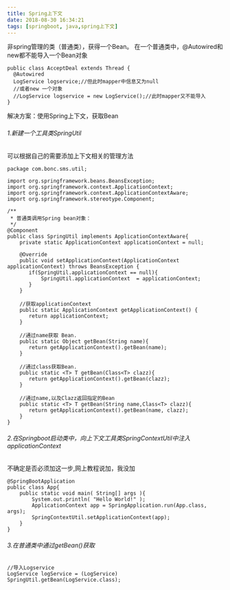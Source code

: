 ```yaml
---
title: Spring上下文
date: 2018-08-30 16:34:21
tags: [springboot, java,spring上下文]
---
```


非spring管理的类（普通类），获得一个Bean。
在一个普通类中，@Autowired和new都不能导入一个Bean对象
```
public class AcceptDeal extends Thread {
  @Autowired
  LogService logservice;//但此时mapper中信息又为null
  //或者new 一个对象
  //LogService logservice = new LogService();//此时mapper又不能导入
}
```
解决方案：使用Spring上下文，获取Bean

###### 1.新建一个工具类SpringUtil
可以根据自己的需要添加上下文相关的管理方法
```
package com.bonc.sms.util;

import org.springframework.beans.BeansException;
import org.springframework.context.ApplicationContext;
import org.springframework.context.ApplicationContextAware;
import org.springframework.stereotype.Component;

/**
 * 普通类调用Spring bean对象：
 */
@Component
public class SpringUtil implements ApplicationContextAware{
	private static ApplicationContext applicationContext = null;

	@Override
	public void setApplicationContext(ApplicationContext applicationContext) throws BeansException {
	   if(SpringUtil.applicationContext == null){
		   SpringUtil.applicationContext  = applicationContext;
	   }
	}

	//获取applicationContext
	public static ApplicationContext getApplicationContext() {
	   return applicationContext;
	}

	//通过name获取 Bean.
	public static Object getBean(String name){
	   return getApplicationContext().getBean(name);
	}

	//通过class获取Bean.
	public static <T> T getBean(Class<T> clazz){
	   return getApplicationContext().getBean(clazz);
	}

	//通过name,以及Clazz返回指定的Bean
	public static <T> T getBean(String name,Class<T> clazz){
	   return getApplicationContext().getBean(name, clazz);
	}
}
```

###### 2.在Springboot启动类中，向上下文工具类SpringContextUtil中注入applicationContext
不确定是否必须加这一步,网上教程说加，我没加
```
@SpringBootApplication
public class App{
	public static void main( String[] args ){
		System.out.println( "Hello World!" );
		ApplicationContext app = SpringApplication.run(App.class, args);
		SpringContextUtil.setApplicationContext(app);
	}
}
```

###### 3.在普通类中通过getBean()获取
```
//导入Logservice
LogService logService = (LogService) SpringUtil.getBean(LogService.class);
```

